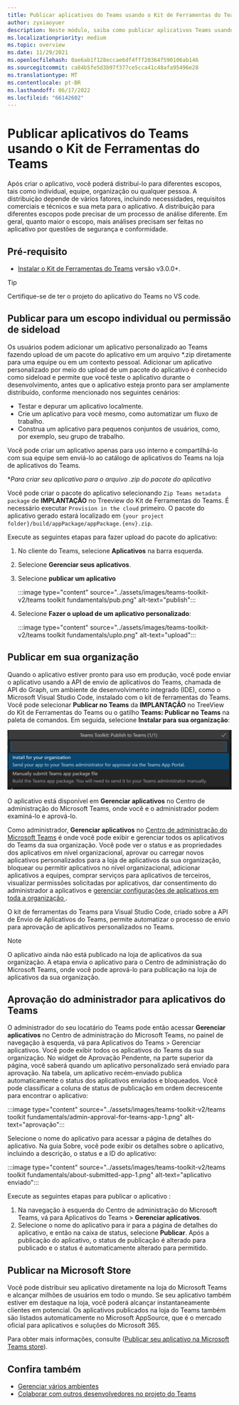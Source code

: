 ```yaml
---
title: Publicar aplicativos do Teams usando o Kit de Ferramentas do Teams
author: zyxiaoyuer
description: Neste módulo, saiba como publicar aplicativos Teams usando Teams Toolkit e publicar em escopo ou permissão de sideload individuais
ms.localizationpriority: medium
ms.topic: overview
ms.date: 11/29/2021
ms.openlocfilehash: 0ae6ab1f128eccae6df4fff20364f590106ab146
ms.sourcegitcommit: ca84b5fe5d3b97f377ce5cca41c48afa95496e28
ms.translationtype: MT
ms.contentlocale: pt-BR
ms.lasthandoff: 06/17/2022
ms.locfileid: "66142602"
---
```

# <a name="publish-teams-apps-using-teams-toolkit"></a>Publicar aplicativos do Teams usando o Kit de Ferramentas do Teams

Após criar o aplicativo, você poderá distribuí-lo para diferentes escopos, tais como individual, equipe, organização ou qualquer pessoa. A distribuição depende de vários fatores, incluindo necessidades, requisitos comerciais e técnicos e sua meta para o aplicativo. A distribuição para diferentes escopos pode precisar de um processo de análise diferente. Em geral, quanto maior o escopo, mais análises precisam ser feitas no aplicativo por questões de segurança e conformidade.

## <a name="prerequisite"></a>Pré-requisito

* [Instalar o Kit de Ferramentas do Teams](https://marketplace.visualstudio.com/items?itemName=TeamsDevApp.ms-teams-vscode-extension) versão v3.0.0+.

> [!TIP]
> Certifique-se de ter o projeto do aplicativo do Teams no VS code.

## <a name="publish-to-individual-scope-or-sideload-permission"></a>Publicar para um escopo individual ou permissão de sideload

Os usuários podem adicionar um aplicativo personalizado ao Teams fazendo upload de um pacote do aplicativo em um arquivo *.zip diretamente para uma equipe ou em um contexto pessoal. Adicionar um aplicativo personalizado por meio do upload de um pacote do aplicativo é conhecido como sideload e permite que você teste o aplicativo durante o desenvolvimento, antes que o aplicativo esteja pronto para ser amplamente distribuído, conforme mencionado nos seguintes cenários:

* Testar e depurar um aplicativo localmente.
* Crie um aplicativo para você mesmo, como automatizar um fluxo de trabalho.
* Construa um aplicativo para pequenos conjuntos de usuários, como, por exemplo, seu grupo de trabalho.

Você pode criar um aplicativo apenas para uso interno e compartilhá-lo com sua equipe sem enviá-lo ao catálogo de aplicativos do Teams na loja de aplicativos do Teams.

**Para criar seu aplicativo para o arquivo *.zip do pacote do aplicativo**

Você pode criar o pacote do aplicativo selecionando `Zip Teams metadata package` de **IMPLANTAÇÃO** no Treeview do Kit de Ferramentas do Teams. É necessário executar `Provision in the cloud` primeiro. O pacote do aplicativo gerado estará localizado em `{your project folder}/build/appPackage/appPackage.{env}.zip`.

Execute as seguintes etapas para fazer upload do pacote do aplicativo:

1. No cliente do Teams, selecione **Aplicativos** na barra esquerda.
2. Selecione **Gerenciar seus aplicativos**.
3. Selecione **publicar um aplicativo**

   :::image type="content" source="../assets/images/teams-toolkit-v2/teams toolkit fundamentals/pub.png" alt-text="publish":::

4. Selecione **Fazer o upload de um aplicativo personalizado**:

   :::image type="content" source="../assets/images/teams-toolkit-v2/teams toolkit fundamentals/uplo.png" alt-text="upload":::

## <a name="publish-to-your-organization"></a>Publicar em sua organização

Quando o aplicativo estiver pronto para uso em produção, você pode enviar o aplicativo usando a API de envio de aplicativos do Teams, chamada de API do Graph, um ambiente de desenvolvimento integrado (IDE), como o Microsoft Visual Studio Code, instalado com o kit de ferramentas do Teams. Você pode selecionar **Publicar no Teams** da **IMPLANTAÇÃO** no TreeView do Kit de Ferramentas do Teams ou o gatilho **Teams: Publicar no Teams** na paleta de comandos. Em seguida, selecione **Instalar para sua organização**:

![Instalar para sua organização](./images/installforyourorganization.png)

O aplicativo está disponível em **Gerenciar aplicativos** no Centro de administração do Microsoft Teams, onde você e o administrador podem examiná-lo e aprová-lo.

Como administrador, **Gerenciar aplicativos** no [Centro de administração do Microsoft Teams](https://admin.teams.microsoft.com/policies/manage-apps) é onde você pode exibir e gerenciar todos os aplicativos do Teams da sua organização. Você pode ver o status e as propriedades dos aplicativos em nível organizacional, aprovar ou carregar novos aplicativos personalizados para a loja de aplicativos da sua organização, bloquear ou permitir aplicativos no nível organizacional, adicionar aplicativos a equipes, comprar serviços para aplicativos de terceiros, visualizar permissões solicitadas por aplicativos, dar consentimento do administrador a aplicativos e [gerenciar configurações de aplicativos em toda a organização ](https://admin.teams.microsoft.com/policies/manage-apps).

O kit de ferramentas do Teams para Visual Studio Code, criado sobre a API de Envio de Aplicativos do Teams, permite automatizar o processo de envio para aprovação de aplicativos personalizados no Teams.

> [!NOTE]
> O aplicativo ainda não está publicado na loja de aplicativos da sua organização. A etapa envia o aplicativo para o Centro de administração do Microsoft Teams, onde você pode aprová-lo para publicação na loja de aplicativos da sua organização.

## <a name="admin-approval-for-teams-apps"></a>Aprovação do administrador para aplicativos do Teams

O administrador do seu locatário do Teams pode então acessar **Gerenciar aplicativos** no Centro de administração do Microsoft Teams, no painel de navegação à esquerda, vá para Aplicativos do Teams > Gerenciar aplicativos. Você pode exibir todos os aplicativos do Teams da sua organização. No widget de Aprovação Pendente, na parte superior da página, você saberá quando um aplicativo personalizado será enviado para aprovação.
Na tabela, um aplicativo recém-enviado publica automaticamente o status dos aplicativos enviados e bloqueados. Você pode classificar a coluna de status de publicação em ordem decrescente para encontrar o aplicativo:

 :::image type="content" source="../assets/images/teams-toolkit-v2/teams toolkit fundamentals/admin-approval-for-teams-app-1.png" alt-text="aprovação":::

Selecione o nome do aplicativo para acessar a página de detalhes do aplicativo. Na guia Sobre, você pode exibir os detalhes sobre o aplicativo, incluindo a descrição, o status e a ID do aplicativo:

 :::image type="content" source="../assets/images/teams-toolkit-v2/teams toolkit fundamentals/about-submitted-app-1.png" alt-text="aplicativo enviado":::

Execute as seguintes etapas para publicar o aplicativo :

1. Na navegação à esquerda do Centro de administração do Microsoft Teams, vá para Aplicativos do Teams > **Gerenciar aplicativos**.
2. Selecione o nome do aplicativo para ir para a página de detalhes do aplicativo, e então na caixa de status, selecione **Publicar**.
Após a publicação do aplicativo, o status de publicação é alterado para publicado e o status é automaticamente alterado para permitido.

## <a name="publish-to-microsoft-store"></a>Publicar na Microsoft Store

Você pode distribuir seu aplicativo diretamente na loja do Microsoft Teams e alcançar milhões de usuários em todo o mundo. Se seu aplicativo também estiver em destaque na loja, você poderá alcançar instantaneamente clientes em potencial. Os aplicativos publicados na loja do Teams também são listados automaticamente no Microsoft AppSource, que é o mercado oficial para aplicativos e soluções do Microsoft 365.

Para obter mais informações, consulte ([Publicar seu aplicativo na Microsoft Teams store](../concepts/deploy-and-publish/appsource/publish.md#publish-your-app-to-the-microsoft-teams-store)).

## <a name="see-also"></a>Confira também

* [Gerenciar vários ambientes](TeamsFx-multi-env.md)
* [Colaborar com outros desenvolvedores no projeto do Teams](TeamsFx-collaboration.md)
